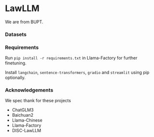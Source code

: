 # LawLLM
We are from BUPT.

### 

### Datasets


### Requirements
Run `pip install -r requirements.txt` in Llama-Factory for further finetuning.

Install `langchain`, `sentence-transformers`, `gradio` and `streamlit` using pip optionally.

### Acknowledgements
We spec thank for these projects
- ChatGLM3
- Baichuan2
- Llama-Chinese
- Llama-Factory
- DISC-LawLLM
